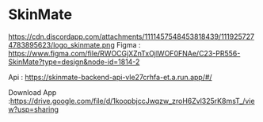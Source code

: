 # SkinMate
https://cdn.discordapp.com/attachments/1111457548453818439/1119257274783895623/logo_skinmate.png
Figma : https://www.figma.com/file/RWOCGjXZnTxOjlWOF0FNAe/C23-PR556-SkinMate?type=design&node-id=1814-2

Api : https://skinmate-backend-api-vle27crhfa-et.a.run.app/#/

Download App :https://drive.google.com/file/d/1koopbjccJwqzw_zroH6Zvl325rK8msT_/view?usp=sharing
